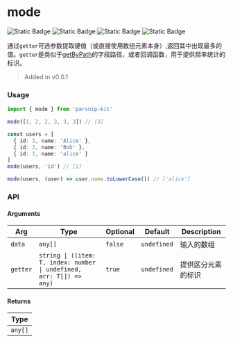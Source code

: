 # mode
![Static Badge](https://img.shields.io/badge/Statement%20Coverage-100.00%-brightgreen) ![Static Badge](https://img.shields.io/badge/Branch%20Coverage-100.00%-brightgreen) ![Static Badge](https://img.shields.io/badge/Function%20Coverage-100.00%-brightgreen) ![Static Badge](https://img.shields.io/badge/Line%20Coverage-100.00%-brightgreen)
      
通过`getter`可选参数提取键值（或直接使用数组元素本身）,返回其中出现最多的值。`getter`是类似于[getByPath](../object/getByPath)的字段路径，或者回调函数，用于提供频率统计的标识。

> Added in v0.0.1



### Usage

```ts
import { mode } from 'parsnip-kit'

mode([1, 2, 2, 3, 3, 3]) // [3]

const users = [
  { id: 1, name: 'Alice' },
  { id: 2, name: 'Bob' },
  { id: 1, name: 'alice' }
]
mode(users, 'id') // [1]

mode(users, (user) => user.name.toLowerCase()) // ['alice']
```


### API

#### Arguments

| Arg | Type | Optional | Default | Description |
| --- | --- | --- | --- | --- |
| `data` | `any[]` | `false` | `undefined` | 输入的数组  |
| `getter` | `string \| ((item: T, index: number \| undefined, arr: T[]) => any)` | `true` | `undefined` | 提供区分元素的标识  |

#### Returns

| Type |
| ---  |
| `any[]`  |